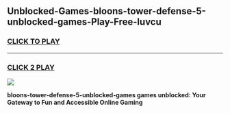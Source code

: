 
## Unblocked-Games-bloons-tower-defense-5-unblocked-games-Play-Free-luvcu
<h3>
<a href="https://premium76.site?title=bloons-tower-defense-5-unblocked-games&ref=12A">CLICK TO PLAY</a></h3>
<hr>

<h3>
<a href="https://premium76.site?title=bloons-tower-defense-5-unblocked-games&ref=12A">CLICK 2 PLAY</a>
  
</h3>

<a href="https://premium76.site?title=bloons-tower-defense-5-unblocked-games&ref=12A"><img src="https://clearcache.store/games.png"></a>


**bloons-tower-defense-5-unblocked-games games unblocked: Your Gateway to Fun and Accessible Online Gaming**
